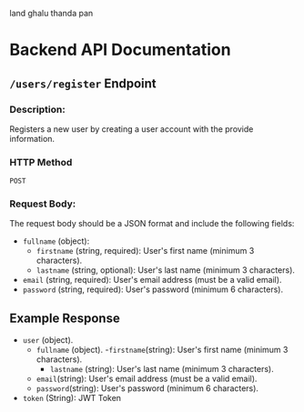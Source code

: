 land ghalu thanda pan



# Backend API Documentation

##  `/users/register` Endpoint


### Description:
Registers a new user by creating a user account with the provide information.

### HTTP Method

`POST`


### Request Body:
The request body should be a JSON format and include the following fields:

- `fullname` (object):
  - `firstname` (string, required): User's first name (minimum 3 characters).
  - `lastname` (string, optional): User's last name (minimum 3 characters).
- `email` (string, required): User's email address (must be a valid email).
- `password` (string, required): User's password (minimum 6 characters).

## Example Response


- `user` (object).
  - `fullname` (object).
    -`firstname`(string): User's first name (minimum 3 characters).
    - `lastname` (string): User's last name (minimum 3 characters).
  - `email`(string): User's email address (must be a valid email).
  - `password`(string): User's password (minimum 6 characters).
- `token` (String): JWT Token 
